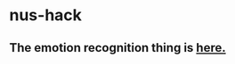 # nus-hack
## The emotion recognition thing is [here.](https://github.com/omar178/Emotion-recognition)

